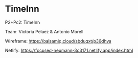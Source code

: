 # TimeInn

P2+Pc2: TimeInn

Team: Victoria Pelaez & Antonio Morell

Wireframe: https://balsamiq.cloud/sbduqxt/p36dhva

Netlify: https://focused-neumann-3c3171.netlify.app/index.html
